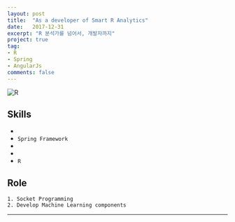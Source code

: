 ```yaml
---
layout: post
title:  "As a developer of Smart R Analytics"
date:   2017-12-31
excerpt: "R 분석가를 넘어서, 개발자까지"
project: true
tag:
- R 
- Spring
- AngularJs
comments: false
---
```


![R](https://t1.daumcdn.net/cfile/tistory/21128D4356F9C8CB1B)
    
      
## Skills 
* <i class="devicon-java-plain" style="margin-left:20px;"></i>
* `Spring Framework`
* <i class="devicon-angularjs-plain-wordmark" style="margin-left:20px;"></i>
* <i class="devicon-python-plain" style="margin-left:20px;"></i>
* `R`    
     

## Role
```
1. Socket Programming
2. Develop Machine Learning components 
```

---

